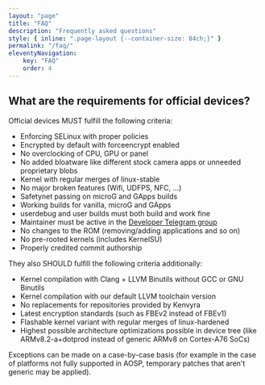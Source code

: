 ```yaml
---
layout: "page"
title: "FAQ"
description: "Frequently asked questions"
style: { inline: ".page-layout {--container-size: 84ch;}" }
permalink: "/faq/"
eleventyNavigation:
    key: "FAQ"
    order: 4
---
```


## What are the requirements for official devices?

Official devices MUST fulfill the following criteria:

- Enforcing SELinux with proper policies
- Encrypted by default with forceencrypt enabled
- No overclocking of CPU, GPU or panel
- No added bloatware like different stock camera apps or unneeded proprietary blobs
- Kernel with regular merges of linux-stable
- No major broken features (Wifi, UDFPS, NFC, ...)
- Safetynet passing on microG and GApps builds
- Working builds for vanilla, microG and GApps
- userdebug and user builds must both build and work fine
- Maintainer must be active in the [Developer Telegram group](https://t.me/kenvyra_development)
- No changes to the ROM (removing/adding applications and so on)
- No pre-rooted kernels (includes KernelSU)
- Properly credited commit authorship

They also SHOULD fulfill the following criteria additionally:

- Kernel compilation with Clang + LLVM Binutils without GCC or GNU Binutils
- Kernel compilation with our default LLVM toolchain version
- No replacements for repositories provided by Kenvyra
- Latest encryption standards (such as FBEv2 instead of FBEv1)
- Flashable kernel variant with regular merges of linux-hardened
- Highest possible architecture optimizations possible in device tree (like ARMv8.2-a+dotprod instead of generic ARMv8 on Cortex-A76 SoCs)

Exceptions can be made on a case-by-case basis (for example in the case of platforms not fully supported in AOSP, temporary patches that aren't generic may be applied).
